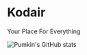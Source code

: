 # Kodair
Your Place For Everything

![Pumkin's GitHub stats](https://github-readme-stats.vercel.app/api?username=Farwalker3&show_icons=true&theme=tokyonight)
